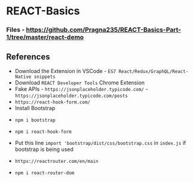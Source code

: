 # REACT-Basics

### Files - https://github.com/Pragna235/REACT-Basics-Part-1/tree/master/react-demo

## References

* Download the Extension in VSCode - `ES7 React/Redux/GraphQL/React-Native snippets`
* Download `REACT Developer Tools` Chrome Extension
* Fake APIs - `https://jsonplaceholder.typicode.com/` - `https://jsonplaceholder.typicode.com/posts`
* `https://react-hook-form.com/`
* Install Bootstrap
*     npm i bootstrap
*     npm i react-hook-form
* Put this line `import 'bootstrap/dist/css/bootstrap.css` in `index.js` if bootstrap is being used
*     https://reactrouter.com/en/main
*     npm i react-router-dom
